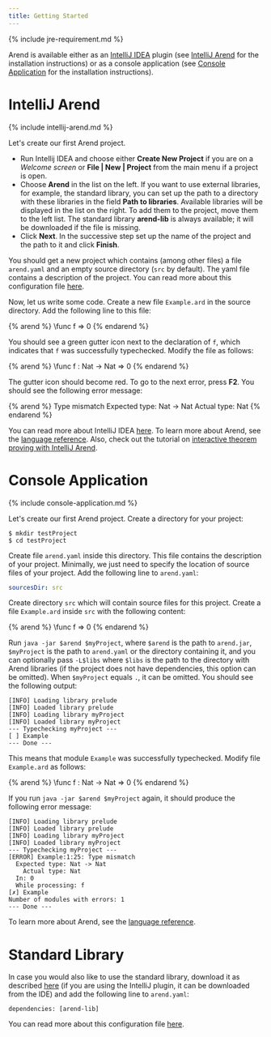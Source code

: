 ```yaml
---
title: Getting Started
---
```


{% include jre-requirement.md %}

Arend is available either as an [IntelliJ IDEA](https://www.jetbrains.com/idea) plugin (see [IntelliJ Arend](#intellij-arend) for the installation instructions)
or as a console application (see [Console Application](#console-application) for the installation instructions).


# IntelliJ Arend

{% include intellij-arend.md %}

Let's create our first Arend project.

* Run Intellij IDEA and choose either **Create New Project** if you are on a _Welcome screen_ or **File \| New \| Project** from the main menu if a project is open.
* Choose **Arend** in the list on the left. If you want to use external libraries, for example, the standard library,
you can set up the path to a directory with these libraries in the field **Path to libraries**.
Available libraries will be displayed in the list on the right.
To add them to the project, move them to the left list.
The standard library **arend-lib** is always available; it will be downloaded if the file is missing.
* Click **Next**. In the successive step set up the name of the project and the path to it and click **Finish**.

You should get a new project which contains (among other files) a file `arend.yaml` and an empty source directory
(`src` by default).
The yaml file contains a description of the project.
You can read more about this configuration file [here](libraries).

Now, let us write some code.
Create a new file `Example.ard` in the source directory.
Add the following line to this file:

{% arend %}
\func f => 0
{% endarend %}

You should see a green gutter icon next to the declaration of `f`, which indicates that `f` was successfully typechecked.
Modify the file as follows:

{% arend %}
\func f : Nat -> Nat => 0
{% endarend %}

The gutter icon should become red.
To go to the next error, press **F2**.
You should see the following error message:

{% arend %}
Type mismatch
  Expected type: Nat -> Nat
    Actual type: Nat
{% endarend %}

You can read more about IntelliJ IDEA [here](https://www.jetbrains.com/help/idea/discover-intellij-idea.html).
To learn more about Arend, see the [language reference](language-reference).
Also, check out the tutorial on [interactive theorem proving with IntelliJ Arend](intellij-arend-tutorial).

# Console Application

{% include console-application.md %}

Let's create our first Arend project.
Create a directory for your project:

```shell
$ mkdir testProject
$ cd testProject
```

Create file `arend.yaml` inside this directory.
This file contains the description of your project.
Minimally, we just need to specify the location of source files of your project.
Add the following line to `arend.yaml`:
```yaml
sourcesDir: src
```

Create directory `src` which will contain source files for this project.
Create a file `Example.ard` inside `src` with the following content:

{% arend %}
\func f => 0
{% endarend %}

Run `java -jar $arend $myProject`, where `$arend` is the path to `arend.jar`, `$myProject` is the path to `arend.yaml` or the directory containing it,
and you can optionally pass `-L$libs` where `$libs` is the path to the directory with Arend libraries (if the project does not have dependencies, this option can be omitted).
When `$myProject` equals `.`, it can be omitted.
You should see the following output:
```
[INFO] Loading library prelude
[INFO] Loaded library prelude
[INFO] Loading library myProject
[INFO] Loaded library myProject
--- Typechecking myProject ---
[ ] Example
--- Done ---
```

This means that module `Example` was successfully typechecked.
Modify file `Example.ard` as follows:

{% arend %}
\func f : Nat -> Nat => 0
{% endarend %}

If you run `java -jar $arend $myProject` again, it should produce the following error message:

```
[INFO] Loading library prelude
[INFO] Loaded library prelude
[INFO] Loading library myProject
[INFO] Loaded library myProject
--- Typechecking myProject ---
[ERROR] Example:1:25: Type mismatch
  Expected type: Nat -> Nat
    Actual type: Nat
  In: 0
  While processing: f
[✗] Example
Number of modules with errors: 1
--- Done ---
```

To learn more about Arend, see the [language reference](language-reference).

# Standard Library

In case you would also like to use the standard library, download it as described [here](/download#standard-library) (if you are using the IntelliJ plugin, it can be downloaded from the IDE) and add the following line to `arend.yaml`:
```
dependencies: [arend-lib]
```
You can read more about this configuration file [here](libraries).
